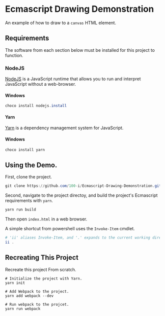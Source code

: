 Ecmascript Drawing Demonstration
================================

An example of how to draw to a `canvas` HTML element.

## Requirements

The software from each section below must be installed for this project to
function.

### NodeJS

[NodeJS](https://nodejs.org/en/) is a JavaScript runtime that allows you to
run and interpret JavaScript without a web-browser.

#### Windows

~~~~~~powershell
choco install nodejs.install
~~~~~~

#### Yarn

[Yarn](https://yarnpkg.com/en/) is a dependency management system for JavaScript.
#### Windows

~~~~~~powershell
choco install yarn
~~~~~~

## Using the Demo.

First, clone the project.

~~~~~~powershell
git clone https://github.com/100-i/Ecmascript-Drawing-Demonstration.git
~~~~~~

Second, navigate to the project directoy, and build the project's Ecmascript
requirements with `yarn`.

~~~~~~powershell
yarn run build
~~~~~~

Then open `index.html` in a web browser.

A simple shortcut from powershell uses the `Invoke-Item` cmdlet.

~~~~~~powershell
# 'ii' aliases Invoke-Item, and '.' expands to the current working directory.
ii .
~~~~~~

## Recreating This Project

Recreate this project From scratch.

~~~~~~shell
# Initialize the project with Yarn.
yarn init

# Add Webpack to the project.
yarn add webpack --dev

# Run webpack to the projcet.
yarn run webpack
~~~~~~
